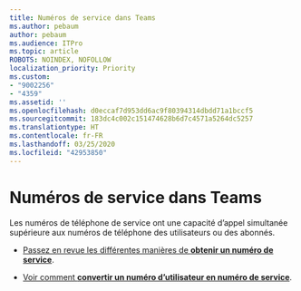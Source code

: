 ```yaml
---
title: Numéros de service dans Teams
ms.author: pebaum
author: pebaum
ms.audience: ITPro
ms.topic: article
ROBOTS: NOINDEX, NOFOLLOW
localization_priority: Priority
ms.custom:
- "9002256"
- "4359"
ms.assetid: ''
ms.openlocfilehash: d0eccaf7d953dd6ac9f80394314dbdd71a1bccf5
ms.sourcegitcommit: 183dc4c002c151474628b6d7c4571a5264dc5257
ms.translationtype: HT
ms.contentlocale: fr-FR
ms.lasthandoff: 03/25/2020
ms.locfileid: "42953850"
---
```

# <a name="service-numbers-in-teams"></a>Numéros de service dans Teams

Les numéros de téléphone de service ont une capacité d’appel simultanée supérieure aux numéros de téléphone des utilisateurs ou des abonnés. 

- [Passez en revue les différentes manières de **obtenir un numéro de service**](https://docs.microsoft.com/microsoftteams/getting-service-phone-numbers). 

- [Voir comment **convertir un numéro d’utilisateur en numéro de service**](https://docs.microsoft.com/microsoftteams/manage-phone-numbers-for-your-organization/phone-number-management-for-the-u-s).
